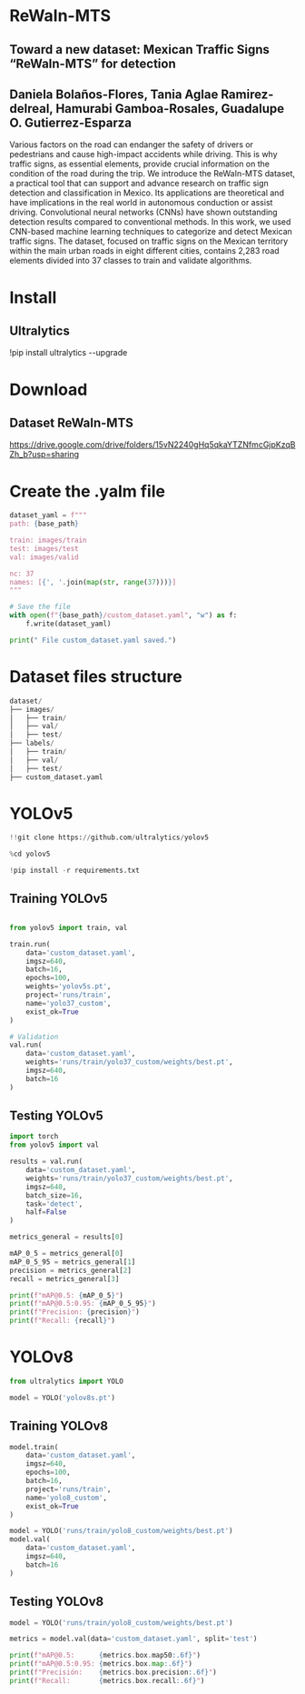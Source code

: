 # ReWaIn-MTS

## Toward a new dataset: Mexican Traffic Signs “ReWaIn-MTS” for detection

## Daniela Bolaños-Flores, Tania Aglae Ramirez-delreal, Hamurabi Gamboa-Rosales, Guadalupe O. Gutierrez-Esparza

Various factors on the road can endanger the safety of drivers or pedestrians and cause high-impact accidents while driving. This is why traffic signs, as essential elements, provide crucial information on the condition of the road during the trip. We introduce the ReWaIn-MTS dataset, a practical tool that can support and advance research on traffic sign detection and classification in Mexico. Its applications are theoretical and have implications in the real world in autonomous conduction or assist driving. Convolutional neural networks (CNNs) have shown outstanding detection results compared to conventional methods. In this work, we used CNN-based machine learning techniques to categorize and detect Mexican traffic signs. The dataset, focused on traffic signs on the Mexican territory within the main urban roads in eight different cities, contains 2,283 road elements divided into 37 classes to train and validate algorithms. 

# Install

## Ultralytics

!pip install ultralytics --upgrade

# Download

## Dataset ReWaIn-MTS

https://drive.google.com/drive/folders/15vN2240gHq5qkaYTZNfmcGjpKzqBZh_b?usp=sharing

# Create the .yalm file 

```python
dataset_yaml = f"""
path: {base_path}

train: images/train
test: images/test
val: images/valid

nc: 37
names: [{', '.join(map(str, range(37)))}]
"""

# Save the file
with open(f"{base_path}/custom_dataset.yaml", "w") as f:
    f.write(dataset_yaml)

print(" File custom_dataset.yaml saved.")
```

# Dataset files structure

```python
dataset/
├── images/
│   ├── train/
│   ├── val/
│   ├── test/
├── labels/
│   ├── train/
│   ├── val/
│   ├── test/
├── custom_dataset.yaml
```

# YOLOv5

```python
!!git clone https://github.com/ultralytics/yolov5

%cd yolov5

!pip install -r requirements.txt
```

## Training YOLOv5

```python

from yolov5 import train, val

train.run(
    data='custom_dataset.yaml',    
    imgsz=640,
    batch=16,
    epochs=100,
    weights='yolov5s.pt',
    project='runs/train',
    name='yolo37_custom',
    exist_ok=True
)

# Validation
val.run(
    data='custom_dataset.yaml',
    weights='runs/train/yolo37_custom/weights/best.pt',
    imgsz=640,
    batch=16
)
```

## Testing YOLOv5 

```python
import torch
from yolov5 import val

results = val.run(
    data='custom_dataset.yaml',
    weights='runs/train/yolo37_custom/weights/best.pt',
    imgsz=640,
    batch_size=16,
    task='detect',
    half=False  
)

metrics_general = results[0]

mAP_0_5 = metrics_general[0]
mAP_0_5_95 = metrics_general[1]
precision = metrics_general[2]
recall = metrics_general[3]

print(f"mAP@0.5: {mAP_0_5}")
print(f"mAP@0.5:0.95: {mAP_0_5_95}")
print(f"Precision: {precision}")
print(f"Recall: {recall}")
```

# YOLOv8

```python
from ultralytics import YOLO

model = YOLO('yolov8s.pt')
```

## Training YOLOv8

```python
model.train(
    data='custom_dataset.yaml',
    imgsz=640,
    epochs=100,
    batch=16,
    project='runs/train',
    name='yolo8_custom',
    exist_ok=True
)

model = YOLO('runs/train/yolo8_custom/weights/best.pt')
model.val(
    data='custom_dataset.yaml',
    imgsz=640,
    batch=16
)
```

## Testing YOLOv8 

```python
model = YOLO('runs/train/yolo8_custom/weights/best.pt')

metrics = model.val(data='custom_dataset.yaml', split='test')

print(f"mAP@0.5:      {metrics.box.map50:.6f}")
print(f"mAP@0.5:0.95: {metrics.box.map:.6f}")
print(f"Precisión:    {metrics.box.precision:.6f}")
print(f"Recall:       {metrics.box.recall:.6f}")
```
